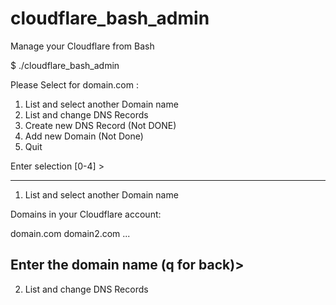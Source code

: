 # cloudflare_bash_admin
Manage your Cloudflare from Bash


$ ./cloudflare_bash_admin 

Please Select for domain.com :

1. List and select another Domain name
2. List and change DNS Records
3. Create new DNS Record (Not DONE)
4. Add new Domain (Not Done)
0. Quit

Enter selection [0-4] > 


--------------------------------
1. List and select another Domain name

Domains in your Cloudflare account:
 
domain.com 
domain2.com
...
 
Enter the domain name (q for back)> 
--------------------------------


2. List and change DNS Records

